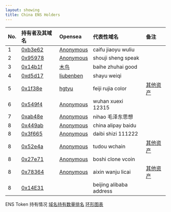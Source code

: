 ```yaml
---
layout: showing
title: China ENS Holders
---
```


| No. | 持有者及其域名 | Opensea | 代表性域名 | 备注 |
| :--- | :--- | :--- | :--- | :--- |
| 1 | [0xb3e62](https://app.ens.domains/address/0xb3e625228be2d986af0076ab8f75ba3318db26d1) | [Anonymous](https://opensea.io/accounts/0xb3e625228be2d986af0076ab8f75ba3318db26d1/ens) | caifu jiaoyu wuliu | |
| 2 | [0x95978](https://app.ens.domains/address/0x95978039e639315d25505f8141598a77cb1db9a7) | [Anonymous](https://opensea.io/accounts/0x95978039e639315d25505f8141598a77cb1db9a7/ens) | shouji sheng speak | |
| 3 | [0x14b1f](https://app.ens.domains/address/0x14b1fd11461255b364eaab88a8a7dff65caf49c3) | [木鸟](https://opensea.io/accounts/0x14b1fd11461255b364eaab88a8a7dff65caf49c3/ens) | baihe zhuhai good | |
| 4 | [0xd5d17](https://app.ens.domains/address/0xd5d171a9aa125af13216c3213b5a9fc793fccf2c) | [liubenben](https://opensea.io/accounts/0xd5d171a9aa125af13216c3213b5a9fc793fccf2c/ens) | shayu weiqi | |
| 5 | [0x1f38e](https://app.ens.domains/address/0x1f38ebcffb0be993b981225a917aaa8a6d6a4e52) | [hgtyu](https://opensea.io/accounts/0x1f38ebcffb0be993b981225a917aaa8a6d6a4e52/ens) | feiji rujia color | [其他资产](https://opensea.io/accounts/0x1f38ebcffb0be993b981225a917aaa8a6d6a4e52) |
| 6 | [0x549f4](https://app.ens.domains/address/0x549f4871c36b203f045b69031693c1745e69a8d4) | [Anonymous](https://opensea.io/accounts/0x549f4871c36b203f045b69031693c1745e69a8d4/ens) | wuhan xuexi 12315 | |
| 7 | [0xab48e](https://app.ens.domains/address/0xab48edd90bdf367d326d827758bacd2460c59d17) | [Anonymous](https://opensea.io/accounts/0xab48edd90bdf367d326d827758bacd2460c59d17/ens) | nihao 毛泽东思想 | |
| 8 | [0x449ab](https://app.ens.domains/address/0x449ab4437c8a41fad0a91885a5905fd36f408a0a) | [Anonymous](https://opensea.io/accounts/0x449ab4437c8a41fad0a91885a5905fd36f408a0a/ens) | china alipay baidu | |
| 8 | [0x3f665](https://app.ens.domains/address/0x3f6658C171Ec4a8CE67DBA5C50bE4b5f7A78d696) | [Anonymous](https://opensea.io/accounts/0x3f6658C171Ec4a8CE67DBA5C50bE4b5f7A78d696/ens) | daibi shizi 111222 | |
| 8 | [0x52e4a](https://app.ens.domains/address/0x52e4afd48efde363f56215c1300faa56f9a47ee8) | [Anonymous](https://opensea.io/accounts/0x52e4afd48efde363f56215c1300faa56f9a47ee8/ens) | tudou wchain | [其他资产](https://opensea.io/accounts/0x52e4afd48efde363f56215c1300faa56f9a47ee8) |
| 8 | [0x27e71](https://app.ens.domains/address/0x27e7187c7fb5f111f72d90979c926230b127f955) | [Anonymous](https://opensea.io/accounts/0x27e7187c7fb5f111f72d90979c926230b127f955/ens) | boshi clone vcoin | |
| 8 | [0x78364](https://app.ens.domains/address/0x783644f7ed8239d80904e39e04ec0560cac0b2a0) | [Anonymous](https://opensea.io/accounts/0x783644f7ed8239d80904e39e04ec0560cac0b2a0/ens) | aixin wanju licai | [其他资产](https://opensea.io/accounts/0x783644f7ed8239d80904e39e04ec0560cac0b2a0) |
| 8 | [0x14E31](https://app.ens.domains/address/0x14E318c09Eb7cF77826B359BD8695D040F72eC10) | | beijing alibaba address | |

ENS Token 持有情况
[域名持有数量排名](https://cn.etherscan.com/token/0xfac7bea255a6990f749363002136af6556b31e04#balances)
[环形图表](https://cn.etherscan.com/token/tokenholderchart/0xfac7bea255a6990f749363002136af6556b31e04)

